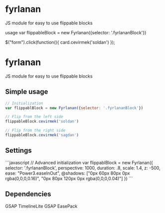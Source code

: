 # fyrlanan
JS module for easy to use flippable blocks

usage
var flippableBlock = new Fyrlanan({selector: '.fyrlananBlock'})

$("form").click(function(){
  card.cevirmek('soldan')
});

<h1>fyrlanan</h1>

<p>JS module for easy to use flippable blocks</p>

<h2>Simple usage</h2>

```javascript
// Initialization
var flippablBlock = new Fyrlanan({selector: '.fyrlananBlock'})

// Flip from the left side
flippableBlock.cevirmek('soldan')

// Flip from the right side
flippableBlock.cevirmek('sagdan')
```

<h2>Settings</h2>
```javascript
// Advanced initialization
var flippablBlock = new Fyrlanan({
  selector: '.fyrlananBlock',
  perspective: 1000,
  duration: .8,
  scale: 1.4,
  z: -500,
  ease: "Power3.easeInOut",
  @shadows: ["0px 60px 80px 0px rgba(0,0,0,0.16)", "0px 80px 120px 0px rgba(0,0,0,0.04)"]
})
```

<h2>Dependencies</h2>

GSAP TimelineLite
GSAP EasePack
